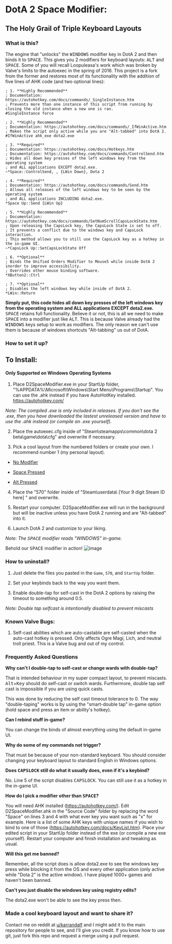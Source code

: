# DotA 2 Space Modifier:
## The Holy Grail of Triple Keyboard Layouts

### What is this?
The engine that "unlocks" the <kbd>WINDOWS</kbd> modifier key in DotA 2 and then binds it to <kbd>SPACE</kbd>. This gives you 2 modifiers for keyboard layouts: <kbd>ALT</kbd> and <kbd>SPACE</kbd>. Some of you will recall Loopuleasa's work which was broken by Valve's limits to the autoexec in the spring of 2016. This project is a fork from the former and restores most of its functionality with the addition of five lines of AHK code (and two optional lines):

    ; 1. **Highly Recommended**
    ; Documentation: https://autohotkey.com/docs/commands/_SingleInstance.htm
    ; Prevents more than one instance of this script from running by closing the old instance when a new one is ran.
    #SingleInstance force 
    
    ; 2. **Highly Recommended**
    ; Documentation: https://autohotkey.com/docs/commands/_IfWinActive.htm
    ; Makes the script only active while you are "Alt-tabbed" into DotA 2.
    #IfWinActive ahk_exe dota2.exe 

    ; 3. **Required**
    ; Documentation: https://autohotkey.com/docs/Hotkeys.htm
    ; Documentation: https://autohotkey.com/docs/commands/ControlSend.htm
    ; Hides all down key presses of the left windows key from the operating system
    ; and ALL applications EXCEPT dota2.exe.
    ~*Space::ControlSend, , {LWin Down}, Dota 2 
    
    ; 4. **Required**
    ; Documentation: https://autohotkey.com/docs/commands/Send.htm
    ; Allows all releases of the left windows key to be seen by the operating system
    ; and ALL applications INCLUDING dota2.exe.
    *Space Up::Send {LWin Up}
    
    ; 5. **Highly Recommended**
    ; Documentation: https://autohotkey.com/docs/commands/SetNumScrollCapsLockState.htm
    ; Upon releasing the CapsLock key, the CapsLock State is set to off. 
    ; It prevents a conflict due to the windows key and CapsLock interaction.
    ; This method allows you to still use the CapsLock key as a hotkey in the in-game UI.
    ~*CapsLock Up::SetCapsLockState Off
    
    ; 6. **Optional**
    ; Binds the Unified Orders Modifier to Mouse5 while inside DotA 2 inorder to improve accessibility.
    ; Overrides other mouse binding software.
    *XButton2::Ctrl

    ; 7. **Optional**
    ; Disables the left windows key while inside of DotA 2.
    *LWin::Return
    
**Simply put, this code hides all down key presses of the left windows key from the operating system and ALL applications EXCEPT dota2.exe.** <kbd>SPACE</kbd> retains full functionality. Believe it or not, this is all we need to make <kbd>SPACE</kbd> into a modifier just like <kbd>ALT</kbd>. This is because Valve already had the <kbd>WINDOWS</kbd> keys setup to work as modifiers. The only reason we can't use them is because of windows shortcuts "Alt-tabbing" us out of DotA.

### How to set it up?

## To Install:

#### Only Supported on Windows Operating Systems

1. Place D2SpaceModifier.exe in your StartUp folder, "%APPDATA%\Microsoft\Windows\Start Menu\Programs\Startup".
   You can use the .ahk instead if you have AutoHotKey installed. https://autohotkey.com/

*Note: The compiled .exe is only included in releases. If you don't see the .exe, then you have downloaded the lastest unreleased version and have to use the .ahk instead (or compile an .exe yourself).*

2. Place the autoexec.cfg inside of "Steam\steamapps\common\dota 2 beta\game\dota\cfg" and overwrite if necessary.

3. Pick a cool layout from the numbered folders or create your own. I recommend number 1 (my personal layout).

* [No Modifier](https://cloud.githubusercontent.com/assets/19603023/26277989/6f11ca28-3d57-11e7-8472-4e4ff262df8d.png)

* [Space Pressed](https://cloud.githubusercontent.com/assets/19603023/26277992/7bbc7a02-3d57-11e7-9e77-dd6ce634c991.png)

* [Alt Pressed](https://cloud.githubusercontent.com/assets/19603023/26277996/84c0ccf2-3d57-11e7-96bc-418a29a09293.png)

4. Place the "570" folder inside of "Steam\userdata\ [Your 9 digit Steam ID here] " and overwrite.

5. Restart your computer. D2SpaceModifier.exe will run in the background but will be inactive unless
   you have DotA 2 running and are "Alt-tabbed" into it.

6. Launch DotA 2 and customize to your liking.

*Note: The <kbd>SPACE</kbd> modifier reads "WINDOWS" in-game.*

Behold our <kbd>SPACE</kbd> modifier in action!
![image](https://cloud.githubusercontent.com/assets/19603023/26280395/13386eb0-3d97-11e7-8611-253684316744.png)

### How to uninstall?

1. Just delete the files you pasted in the `Game`, `570`, and `StartUp` folder.

2. Set your keybinds back to the way you want them.

3. Enable double-tap for self-cast in the DotA 2 options by raising the timeout to something around 0.5.

*Note: Double tap selfcast is intentionally disabled to prevent miscasts*

### Known Valve Bugs:

1. Self-cast abilities which are auto-castable are self-casted when the auto-cast hotkey is pressed.
Only affects Ogre Magi, Lich, and neutral troll priest. This is a Valve bug and out of my control.

### Frequently Asked Questions

**Why can't I double-tap to self-cast or change wards with double-tap?**

That is intended behaviour in my super compact layout, to prevent miscasts. <kbd>Alt</kbd>+<kbd>Key</kbd> should do self-cast or switch wards. Furthermore, double tap self cast is impossible if you are using quick casts.

This was done by reducing the self cast timeout tolerance to 0. The way "double-taping" works is by using the "smart-double tap" in-game option (hold space and press an item or ability's hotkey).

**Can I rebind stuff in-game?**

You can change the binds of almost everything using the default in-game UI.

**Why do some of my commands not trigger?**

That must be because of your non-standard keyboard. You should consider changing your keyboard layout to standard English in Windows options.

**Does <kbd>CAPSLOCK</kbd> still do what it usually does, even if it's a keybind?**

No. Line 5 of the script disables <kbd>CAPSLOCK</kbd>. You can still use it as a hotkey in the in-game UI.

**How do I pick a modifier other than <kbd>SPACE</kbd>?**

You will need AHK installed (https://autohotkey.com/). Edit D2SpaceModifier.ahk in the "Source Code" folder by replacing the word "Space" on lines 3 and 4 with what ever key you want such as "x" for example. Here is a list of some AHK keys with unique names if you wish to bind to one of those (https://autohotkey.com/docs/KeyList.htm). Place your edited script in your StartUp folder instead of the exe (or compile a new exe yourself). Restart your computer and finish installation and tweaking as usual.

**Will this get me banned?**

Remember, all the script does is allow dota2.exe to see the windows key press while blocking it from the OS and every other application (only active while "Dota 2" is the active window). I have played 1000+ games and haven't been banned.

**Can't you just disable the windows key using registry edits?**

The dota2.exe won't be able to see the key press then.

### Made a cool keyboard layout and want to share it?

Contact me on reddit at [u/karrandalf](https://www.reddit.com/message/compose/?to=Karrandalf) and I might add it to the main repository for people to see, and I'll give you credit.
If you know how to use git, just fork this repo and request a merge using a pull request.
